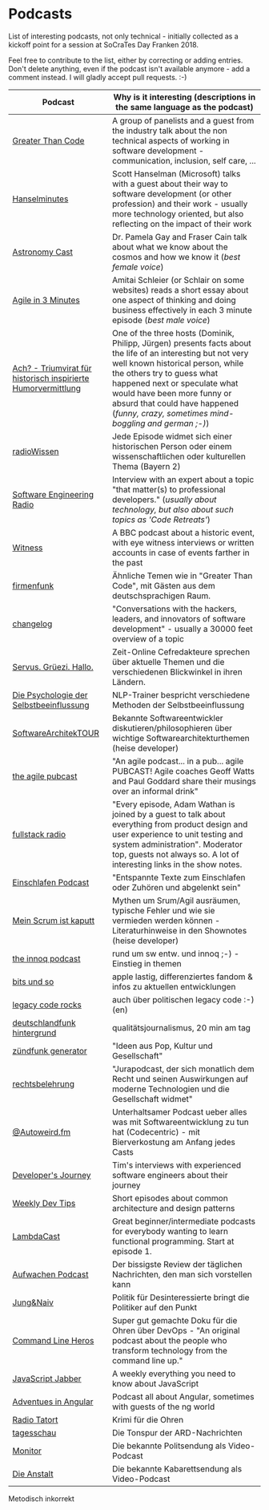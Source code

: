 # Podcasts
List of interesting podcasts, not only technical - initially collected as a kickoff point for a session at SoCraTes Day Franken 2018.

Feel free to contribute to the list, either by correcting or adding entries. Don't delete anything, even if the podcast isn't available anymore - add a comment instead. I will gladly accept pull requests. :-)

Podcast           | Why is it interesting (descriptions in the same language as the podcast)
----------------- | ------------------------------------------------------------------------
[Greater Than Code](https://www.greaterthancode.com/) | A group of panelists and a guest from the industry talk about the non technical aspects of working in software development - communication, inclusion, self care, ...
[Hanselminutes](https://hanselminutes.com/)  | Scott Hanselman (Microsoft) talks with a guest about their way to software development (or other profession) and their work - usually more technology oriented, but also reflecting on the impact of their work
[Astronomy Cast](http://www.astronomycast.com/) | Dr. Pamela Gay and Fraser Cain talk about what we know about the cosmos and how we know it (*best female voice*)
[Agile in 3 Minutes](https://agilein3minut.es/) | Amitai Schleier (or Schlair on some websites) reads a short essay about one aspect of thinking and doing business effectively in each 3 minute episode (*best male voice*)
[Ach? - Triumvirat für historisch inspirierte Humorvermittlung](https://das-a.ch/) | One of the three hosts (Dominik, Philipp, Jürgen) presents facts about the life of an interesting but not very well known historical person, while the others try to guess what happened next or speculate what would have been more funny or absurd that could have happened (*funny, crazy, sometimes mind-boggling and german ;-)*)
[radioWissen](https://www.br.de/mediathek/podcast/radiowissen/488) | Jede Episode widmet sich einer historischen Person oder einem wissenschaftlichen oder kulturellen Thema (Bayern 2)
[Software Engineering Radio](http://www.se-radio.net/) | Interview with an expert about a topic "that matter(s) to professional developers." (*usually about technology, but also about such topics as 'Code Retreats'*)
[Witness](https://www.bbc.co.uk/programmes/p004t1hd) | A BBC podcast about a historic event, with eye witness interviews or written accounts in case of events farther in the past
[firmenfunk](https://firmenfunk.com/) | Ähnliche Temen wie in "Greater Than Code", mit Gästen aus dem deutschsprachigen Raum.
[changelog](https://changelog.com/podcast) | "Conversations with the hackers, leaders, and innovators of software development" - usually a 30000 feet overview of a topic
[Servus. Grüezi. Hallo.](https://www.zeit.de/serie/servus-gruezi-hallo) | Zeit-Online Cefredakteure sprechen über aktuelle Themen und die verschiedenen Blickwinkel in ihren Ländern.
[Die Psychologie der Selbstbeeinflussung](https://itunes.apple.com/de/podcast/die-psychologie-der-selbstbeeinflussung/id1295029171?mt=2) | NLP-Trainer bespricht verschiedene Methoden der Selbstbeeinflussung 
[SoftwareArchitekTOUR](https://www.heise.de/developer/SoftwareArchitekTOUR-4076349.html) | Bekannte Softwareentwickler diskutieren/philosophieren über wichtige Softwarearchitekturthemen (heise developer)
[the agile pubcast](https://www.agilify.co.uk/resources/agile-pubcast/) | "An agile podcast... in a pub... agile PUBCAST! Agile coaches Geoff Watts and Paul Goddard share their musings over an informal drink"
[fullstack radio](http://www.fullstackradio.com/) | "Every episode, Adam Wathan is joined by a guest to talk about everything from product design and user experience to unit testing and system administration". Moderator top, guests not always so. A lot of interesting links in the show notes.
[Einschlafen Podcast](http://einschlafen-podcast.de/) | "Entspannte Texte zum Einschlafen oder Zuhören und abgelenkt sein"
[Mein Scrum ist kaputt](https://www.heise.de/developer/MeinScrumIstKaputt-4076346.html) | Mythen um Srum/Agil ausräumen, typische Fehler und wie sie vermieden werden können - Literaturhinweise in den Shownotes (heise developer)
[the innoq podcast](https://www.innoq.com/de/podcast/) | rund um sw entw. und innoq ;-) - Einstieg in themen
[bits und so](http://www.bitsundso.de/) | apple lastig, differenziertes fandom & infos zu aktuellen entwicklungen
[legacy code rocks](https://www.legacycode.rocks/) | auch über politischen legacy code :-) (en)
[deutschlandfunk hintergrund](https://www.deutschlandfunk.de/hintergrund.723.de.html) | qualitätsjournalismus, 20 min am tag
[zündfunk generator](https://www.br.de/radio/bayern2/sendungen/zuendfunk/kolumnen-sendungen/generator/index.html) | "Ideen aus Pop, Kultur und Gesellschaft"
[rechtsbelehrung](https://rechtsbelehrung.com/) | "Jurapodcast, der sich monatlich dem Recht und seinen Auswirkungen auf moderne Technologien und die Gesellschaft widmet"
[@Autoweird.fm](http://autoweird.fm/) | Unterhaltsamer Podcast ueber alles was mit Softwareentwicklung zu tun hat (Codecentric) - mit Bierverkostung am Anfang jedes Casts
[Developer's Journey](http://developersjourney.info/) | Tim's interviews with experienced software engineers about their journey
[Weekly Dev Tips](https://player.fm/series/weekly-dev-tips) | Short episodes about common architecture and design patterns
[LambdaCast](https://soundcloud.com/lambda-cast) | Great beginner/intermediate podcasts for everybody wanting to learn functional programming. Start at episode 1.
[Aufwachen Podcast](https://aufwachen-podcast.de/) | Der bissigste Review der täglichen Nachrichten, den man sich vorstellen kann
[Jung&Naiv](http://www.jungundnaiv-podcast.de/) | Politik für Desinteressierte bringt die Politiker auf den Punkt
[Command Line Heros](https://www.redhat.com/en/command-line-heroes) | Super gut gemachte Doku für die Ohren über DevOps - "An original podcast about the people who transform technology from the command line up."
[JavaScript Jabber](https://devchat.tv/js-jabber/) | A weekly everything you need to know about JavaScript
[Adventues in Angular](https://devchat.tv/adv-in-angular/) | Podcast all about Angular, sometimes with guests of the ng world
[Radio Tatort](http://www.ard.de/home/radio/ARD_Radio_Tatort/94130/index.html) | Krimi für die Ohren
[tagesschau](http://www.tagesschau.de/download/podcast/) | Die Tonspur der ARD-Nachrichten
[Monitor](https://www.ardmediathek.de/tv/Monitor/Sendung?documentId=438224&bcastId=438224) | Die bekannte Politsendung als Video-Podcast
[Die Anstalt](https://www.zdf.de/comedy/die-anstalt) | Die bekannte Kabarettsendung als Video-Podcast
Metodisch inkorrekt
